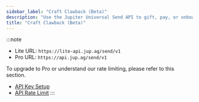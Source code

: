 ```yaml
---
sidebar_label: "Craft Clawback (Beta)"
description: "Use the Jupiter Universal Send API to gift, pay, or onboard anyone in seconds."
title: "Craft Clawback (Beta)"
---
```


<head>
    <title>Craft Clawback (Beta)</title>
    <meta name="twitter:card" content="summary" />
</head>

:::note
- Lite URL: `https://lite-api.jup.ag/send/v1`
- Pro URL: `https://api.jup.ag/send/v1`

To upgrade to Pro or understand our rate limiting, please refer to this section.
- [API Key Setup](/docs/api-setup)
- [API Rate Limit](/docs/api-rate-limit)
:::
